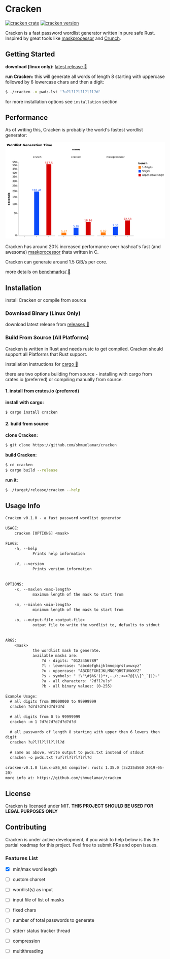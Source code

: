# Cracken
[![cracken crate](https://img.shields.io/crates/v/cracken.svg)](https://crates.io/crates/cracken)
[![cracken version](https://img.shields.io/crates/l/cracken.svg)](https://crates.io/crates/cracken)

Cracken is a fast password wordlist generator written in pure safe Rust. Inspired by great tools like [maskprocessor][mp] and [Crunch][crunch].


## Getting Started

**download (linux only):** [latest release 🔗][releases]

**run Cracken:** this will generate all words of length 8 starting with uppercase followed by 6 lowercase chars and then a digit:

```bash
$ ./cracken -o pwdz.lst '?u?l?l?l?l?l?l?d'
```

for more installation options see `installation` section


## Performance

As of writing this, Cracken is probably the world's fastest wordlist generator:

![bechmarks results](./benchmarks/bench-results.png)

Cracken has around 20% increased performance over hashcat's fast (and awesome) [maskprocessor][mp] thats written in C.

Cracken can generate around 1.5 GiB/s per core.

more details on [benchmarks/ 🔗](./benchmarks/README.md)


## Installation

install Cracken or compile from source


### Download Binary (Linux Only)

download latest release from [releases 🔗][releases]

### Build From Source (All Platforms)

Cracken is written in Rust and needs rustc to get compiled. Cracken should support all Platforms that Rust support.

installation instructions for [cargo 🔗][rustc-installation]

there are two options building from source - installing with cargo from crates.io (preferred) or compiling manually from source.


#### 1. install from crates.io (preferred)

**install with cargo:**

```bash
$ cargo install cracken
```

#### 2. build from source


**clone Cracken:**

```bash
$ git clone https://github.com/shmuelamar/cracken
```

**build Cracken:**

```bash
$ cd cracken
$ cargo build --release
```

**run it:**

```bash
$ ./target/release/cracken --help
```


## Usage Info


``` cracken --help
Cracken v0.1.0 - a fast password wordlist generator

USAGE:
    cracken [OPTIONS] <mask>

FLAGS:
    -h, --help       
            Prints help information

    -V, --version    
            Prints version information


OPTIONS:
    -x, --maxlen <max-length>          
            maximum length of the mask to start from

    -m, --minlen <min-length>          
            minimum length of the mask to start from

    -o, --output-file <output-file>    
            output file to write the wordlist to, defaults to stdout


ARGS:
    <mask>    
            the wordlist mask to generate.
            available masks are:
                ?d - digits: "0123456789"
                ?l - lowercase: "abcdefghijklmnopqrstuvwxyz"
                ?u - uppercase: "ABCDEFGHIJKLMNOPQRSTUVWXYZ"
                ?s - symbols: " !\"\#$%&'()*+,-./:;<=>?@[\\]^_`{|}~"
                ?a - all characters: "?d?l?u?s"
                ?b - all binary values: (0-255)

Example Usage:
  # all digits from 00000000 to 99999999
  cracken ?d?d?d?d?d?d?d?d

  # all digits from 0 to 99999999
  cracken -m 1 ?d?d?d?d?d?d?d?d

  # all passwords of length 8 starting with upper then 6 lowers then digit
  cracken ?u?l?l?l?l?l?l?d

  # same as above, write output to pwds.txt instead of stdout
  cracken -o pwds.txt ?u?l?l?l?l?l?l?d

cracken-v0.1.0 linux-x86_64 compiler: rustc 1.35.0 (3c235d560 2019-05-20)
more info at: https://github.com/shmuelamar/cracken
```


## License

Cracken is licensed under MIT. **THIS PROJECT SHOULD BE USED FOR LEGAL PURPOSES ONLY**


## Contributing

Cracken is under active development, if you wish to help below is this the partial roadmap for this project.
Feel free to submit PRs and open issues.

### Features List

* [x] min/max word length
* [ ] custom charset
* [ ] wordlist(s) as input
* [ ] input file of list of masks
* [ ] fixed chars
* [ ] number of total passwords to generate
* [ ] stderr status tracker thread
* [ ] compression
* [ ] multithreading


[mp]: https://hashcat.net/wiki/doku.php?id=maskprocessor
[crunch]: https://github.com/crunchsec/crunch
[releases]: https://github.com/shmuelamar/cracken/releases
[rustc-installation]: https://www.rust-lang.org/tools/install
